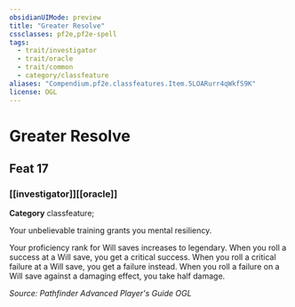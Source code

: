 ```yaml
---
obsidianUIMode: preview
title: "Greater Resolve"
cssclasses: pf2e,pf2e-spell
tags:
  - trait/investigator
  - trait/oracle
  - trait/common
  - category/classfeature
aliases: "Compendium.pf2e.classfeatures.Item.5LOARurr4qWkfS9K"
license: OGL
---
```

# Greater Resolve
## Feat 17
### [[investigator]][[oracle]]

**Category** classfeature; 




Your unbelievable training grants you mental resiliency.

Your proficiency rank for Will saves increases to legendary. When you roll a success at a Will save, you get a critical success. When you roll a critical failure at a Will save, you get a failure instead. When you roll a failure on a Will save against a damaging effect, you take half damage.

*Source: Pathfinder Advanced Player's Guide*
*OGL*
